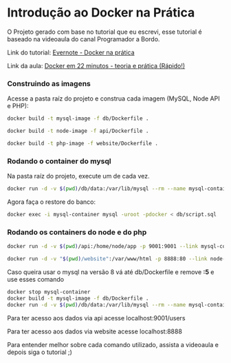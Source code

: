 # Introdução ao Docker na Prática

O Projeto gerado com base no tutorial que eu escrevi, esse tutorial é baseado na videoaula do canal Programador a Bordo.

Link do tutorial: 
<a href='https://www.evernote.com/shard/s206/sh/3853993e-07dd-1609-7046-0248cd601a99/c5905af79accaa0acdaa90f4b11368f9'>Evernote - Docker na prática</a>

Link da aula: 
<a href='https://www.youtube.com/watch?v=Kzcz-EVKBEQ' >Docker em 22 minutos - teoria e prática (Rápido!)</a>


### Construindo as imagens
Acesse a pasta raíz do projeto e construa cada imagem (MySQL, Node API e PHP):

```sh
docker build -t mysql-image -f db/Dockerfile .
```

```sh
docker build -t node-image -f api/Dockerfile .
```

```sh
docker build -t php-image -f website/Dockerfile .
```

### Rodando o container do mysql
Na pasta raíz do projeto, execute um de cada vez.

```sh
docker run -d -v $(pwd)/db/data:/var/lib/mysql --rm --name mysql-container mysql-image
```
Agora faça o restore do banco:

```sh
docker exec -i mysql-container mysql -uroot -pdocker < db/script.sql
```

### Rodando os containers do node e do php

```sh
docker run -d -v $(pwd)/api:/home/node/app -p 9001:9001 --link mysql-container --rm --name node-container node-image
```

```sh
docker run -d -v "$(pwd)/website":/var/www/html -p 8888:80 --link node-container --rm --name php-container php-image
```

Caso queira usar o mysql na versão 8 vá até db/Dockerfile e remove **:5** e use esses comando
```sh
docker stop mysql-container
docker build -t mysql-image -f db/Dockerfile .
docker run -d -v $(pwd)/db/data:/var/lib/mysql --rm --name mysql-container mysql-image --default-authentication-plugin=mysql_native_password
```

Para ter acesso aos dados via api acesse localhost:9001/users

Para ter acesso aos dados via website acesse localhost:8888


Para entender melhor sobre cada comando utilizado, assista a videoaula e depois siga o tutorial ;)
